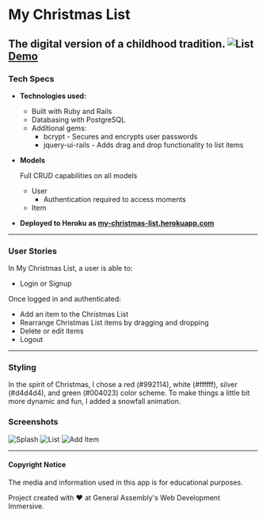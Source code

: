 # My Christmas List

The digital version of a childhood tradition.
![List](http://i.imgur.com/YpF9DnZ.png)
[Demo](http://my-christmas-list.herokuapp.com/)
---

### Tech Specs

* **Technologies used:**

  - Built with Ruby and Rails
  - Databasing with PostgreSQL
  - Additional gems:
    - bcrypt - Secures and encrypts user passwords
    - jquery-ui-rails - Adds drag and drop functionality to list items
    
* **Models**
  
  Full CRUD capabilities on all models
  - User
    - Authentication required to access moments
  - Item
  
* **Deployed to Heroku as [my-christmas-list.herokuapp.com](http://my-christmas-list.herokuapp.com/)**

---

### User Stories

In My Christmas List, a user is able to:
  - Login or Signup

Once logged in and authenticated:
  - Add an item to the Christmas List
  - Rearrange Christmas List items by dragging and dropping
  - Delete or edit items
  - Logout

---

### Styling

In the spirit of Christmas, I chose a red (#992114), white (#ffffff), silver (#d4d4d4), and green (#004023) color scheme. To make things a little bit more dynamic and fun, I added a snowfall animation.

### Screenshots
![Splash](http://i.imgur.com/lv9WDuG.png)
![List](http://i.imgur.com/YpF9DnZ.png)
![Add Item](http://i.imgur.com/9KJFwce.png)

---
#### Copyright Notice

The media and information used in this app is for educational purposes.

Project created with ♥ at General Assembly's Web Development Immersive.
